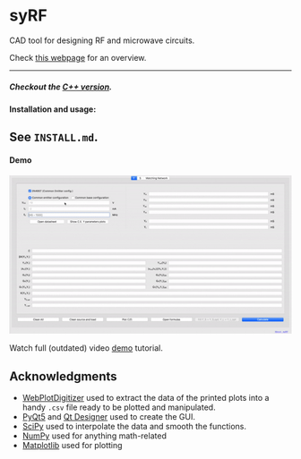 # syRF

CAD tool for designing RF and microwave circuits. <br>

Check [this webpage](https://urbanij.github.io/syRF/) for an overview.

---
##### Checkout the [C++ version](https://github.com/urbanij/syRF-cpp).


#### Installation and usage:

See `INSTALL.md`.
---

#### Demo 

[![Alt Text](./doc/demo/syRF.gif)](https://youtu.be/yJPomOStffk)

Watch full (outdated) video [demo](https://youtu.be/yJPomOStffk) tutorial.



## Acknowledgments

- [WebPlotDigitizer](https://automeris.io/WebPlotDigitizer/) used to extract the data of the printed plots into a handy `.csv` file ready to be plotted and manipulated.
- [PyQt5](https://pypi.python.org/pypi/PyQt5) and [Qt Designer](http://doc.qt.io/qt-5/qtdesigner-manual.html) used to create the GUI.
- [SciPy](https://www.scipy.org/) used to interpolate the data and smooth the functions.
- [NumPy](https://numpy.org/) used for anything math-related
- [Matplotlib](https://matplotlib.org/) used for plotting

